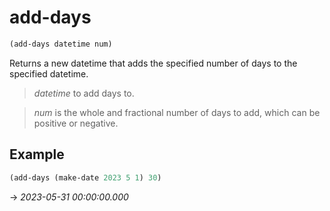 # add-days
```scheme
(add-days datetime num)
```
Returns a new datetime that adds the specified number of days to the specified datetime.

> *datetime* to add days to.

> *num* is the whole and fractional number of days to add, which can be positive or negative.

## Example
```scheme
(add-days (make-date 2023 5 1) 30)
```
-> *2023-05-31 00:00:00.000*